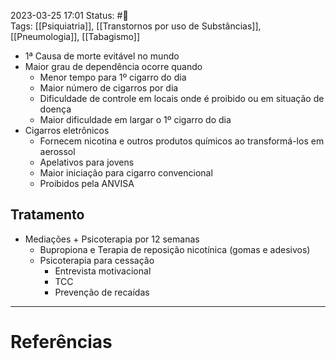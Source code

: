 2023-03-25 17:01
Status: #🌱   
Tags: [[Psiquiatria]], [[Transtornos por uso de Substâncias]], [[Pneumologia]], [[Tabagismo]]
<br/>
- 1ª Causa de morte evitável no mundo
- Maior grau de dependência ocorre quando
	- Menor tempo para 1º cigarro do dia
	- Maior número de cigarros por dia
	- Dificuldade de controle em locais onde é proibido ou em situação de doença
	- Maior dificuldade em largar o 1º cigarro do dia
- Cigarros eletrônicos
	- Fornecem nicotina e outros produtos químicos ao transformá-los em aerossol
	- Apelativos para jovens
	- Maior iniciação para cigarro convencional
	- Proibidos pela ANVISA
## Tratamento
- Mediações + Psicoterapia por 12 semanas
	- Bupropiona e Terapia de reposição nicotínica (gomas e adesivos)
	- Psicoterapia para cessação
		- Entrevista motivacional
		- TCC
		- Prevenção de recaídas
____
# Referências

